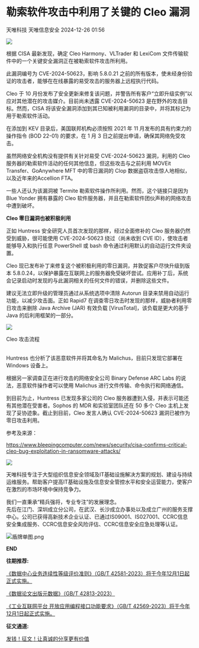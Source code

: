 #  勒索软件攻击中利用了关键的 Cleo 漏洞   
天唯科技  天唯信息安全   2024-12-26 01:56  
  
![](https://mmbiz.qpic.cn/sz_mmbiz_png/PZibWfCgzicQNbU68NXCNH8sw9R1wBYiaT6icvH7moZbnkDB7UPWcP57YnEr5sDNDh6pssbCmuxvzQERZeMhN6Dknw/640?wx_fmt=png "")  
  
  
根据 CISA 最新发现，确定 Cleo Harmony、VLTrader 和 LexiCom 文件传输软件中的一个关键安全漏洞正在被勒索软件攻击所利用。  
  
此漏洞编号为 CVE-2024-50623，影响 5.8.0.21 之前的所有版本，使未经身份验证的攻击者，能够在在线暴露的易受攻击的服务器上远程执行代码。  
  
Cleo 于 10 月份发布了安全更新来修复该问题，并警告所有客户“立即升级实例”以应对其他潜在的攻击媒介。目前尚未透露 CVE-2024-50623 是在野外的攻击目标。然而，CISA 将该安全漏洞添加到其已知被利用漏洞的目录中，并将其标记为用于勒索软件活动。  
  
在添加到 KEV 目录后，美国联邦机构必须按照 2021 年 11 月发布的具有约束力的操作指令 (BOD 22-01) 的要求，在 1 月 3 日之前提出申请，确保其网络免受攻击。  
  
虽然网络安全机构没有提供有关针对易受 CVE-2024-50623 漏洞，利用的 Cleo 服务器的勒索软件活动的任何其他信息，但这些攻击与之前利用 MOVEit Transfer、GoAnywhere MFT 中的零日漏洞的 Clop 数据盗窃攻击惊人地相似，以及近年来的Accellion FTA。  
  
一些人还认为该漏洞被 Termite 勒索软件操作所利用。然而，这个链接只是因为 Blue Yonder 拥有暴露的 Cleo 软件服务器，并且在勒索软件团伙声称的网络攻击中遭到破坏。  
  
**Cleo 零日漏洞也被积极利用**  
  
  
正如 Huntress 安全研究人员首次发现的那样，经过全面修补的 Cleo 服务器仍然受到威胁，很可能使用 CVE-2024-50623 绕过（尚未收到 CVE ID），使攻击者能够导入和执行任意 PowerShell 或 bash 命令通过利用默认的自动运行文件夹设置。  
  
Cleo 现已发布补丁来修复这个被积极利用的零日漏洞，并敦促客户尽快升级到版本 5.8.0.24，以保护暴露在互联网上的服务器免受破坏尝试。应用补丁后，系统会记录启动时发现的与此漏洞相关的任何文件的错误，并删除这些文件。  
  
建议无法立即升级的管理员通过从系统选项中清除 Autorun 目录来禁用自动运行功能，以减少攻击面。正如 Rapid7 在调查零日攻击时发现的那样，威胁者利用零日攻击来删除 Java Archive (JAR) 有效负载 [VirusTotal]，该负载是更大的基于 Java 的后利用框架的一部分。  
  
![](https://mmbiz.qpic.cn/sz_mmbiz_png/wpkib3J60o2ibibmE7O1f1vT47LaO8NURG5fdfASXdpYd08ZvhO5cAw7hzCCX5BA3lKoAib1qIibTuDCibtyG51xqo1Q/640?wx_fmt=png&from=appmsg "")  
  
Cleo 攻击流程  
   
  
Huntress 也分析了该恶意软件并将其命名为 Malichus，目前只发现它部署在 Windows 设备上。  
  
根据另一家调查正在进行攻击的网络安全公司 Binary Defense ARC Labs 的说法，恶意软件操作者可以使用 Malichus 进行文件传输、命令执行和网络通信。  
  
到目前为止，Huntress 已发现多家公司的 Cleo 服务器遭到入侵，并表示可能还有其他潜在受害者。Sophos 的 MDR 和实验室团队还在 50 多个 Cleo 主机上发现了妥协迹象。截止到目前，Cleo 发言人确认 CVE-2024-50623 漏洞已被作为零日攻击利用。  
  
参考及来源：  
  
https://www.bleepingcomputer.com/news/security/cisa-confirms-critical-cleo-bug-exploitation-in-ransomware-attacks/  
  
![](https://mmbiz.qpic.cn/sz_mmbiz_png/PZibWfCgzicQNbU68NXCNH8sw9R1wBYiaT6icvH7moZbnkDB7UPWcP57YnEr5sDNDh6pssbCmuxvzQERZeMhN6Dknw/640?wx_fmt=png "")  
  
  
天唯科技专注于大型组织信息安全领域及IT基础设施解决方案的规划、建设与持续运维服务。帮助客户提高IT基础设施及信息安全管控水平和安全运营能力，使客户在激烈的市场环境中保持竞争力。  
  
我们一直秉承“精兵强将，专业专注”的发展理念。  
先后在江门、深圳成立分公司，在武汉、长沙成立办事处以及成立广州的服务支撑中心。公司已获得高新技术企业认证、已通过IS09001、IS027001、CCRC信息安全集成服务、CCRC信息安全风险评估、CCRC信息安全应急处理等认证。  
  
  
![](https://mmbiz.qpic.cn/sz_mmbiz_png/PZibWfCgzicQNRytkPMNOKYRW452LxR5Ez5Wee8X6KlbhoUMt9XyhhbRxHafKcCLWJic3ib0umJiaH3fl6sOx8KMBiaQ/640?wx_fmt=png "盾牌单图.png")  
  
**END**  
  
  
  
**往期推荐:**  
  
  
  
  
  
[《数据中心业务连续性等级评价准则》（GB/T 42581-2023）将于今年12月1日起正式实施。](http://mp.weixin.qq.com/s?__biz=MzkzMjE5MTY5NQ==&mid=2247491478&idx=3&sn=709db0495fa0f68ff39c48bd3377ee60&chksm=c25ed336f5295a20d86ee1fed3a27e5fe68e154c4c7e46792e721a10b4fcc2b90b04239b1e37&scene=21#wechat_redirect)  
  
  
  
[《数据论文出版元数据》（GB/T 42813-2023）](http://mp.weixin.qq.com/s?__biz=MzkzMjE5MTY5NQ==&mid=2247491447&idx=2&sn=f3358492df1a38b8a1a9df86f30c973a&chksm=c25ed3d7f5295ac1562015a559ff6b5cc75e4d4de577ce2794970228772957a40ed176b95d2d&scene=21#wechat_redirect)  
  
  
  
[《工业互联网平台 开放应用编程接口功能要求》（GB/T 42569-2023）将于今年12月1日起正式实施。](http://mp.weixin.qq.com/s?__biz=MzkzMjE5MTY5NQ==&mid=2247491405&idx=2&sn=614ff1165b86237b146788699decfe8e&chksm=c25ed3edf5295afb831aa482d7fd3bca49fc9d14c7555d5b60ebf3760335a9e5e4cdd4ab9ddf&scene=21#wechat_redirect)  
  
  
  
**征文通道:**  
  
  
  
  
  
[发钱！征文！让真诚的分享更有价值](http://mp.weixin.qq.com/s?__biz=MzkzMjE5MTY5NQ==&mid=2247490310&idx=1&sn=db4b524d1d9f5aabb4af2184dd831de3&chksm=c25ed7a6f5295eb053d3f90e2dc8cd22a2d8ce1a62561ffa62966340ee563734cd4fd32045f3&scene=21#wechat_redirect)  
  
  
